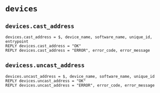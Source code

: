 # `devices`


## `devices.cast_address`
````
devices.cast_address = $, device_name, software_name, unique_id, entrypoint
REPLY devices.cast_address = "OK"
REPLY devices.cast_address = "ERROR", error_code, error_message
````

## `devicess.uncast_address`
````
devices.uncast_address = $, device_name, software_name, unique_id
REPLY devices.uncast_address = "OK"
REPLY devices.uncast_address = "ERROR", error_code, error_message
````
